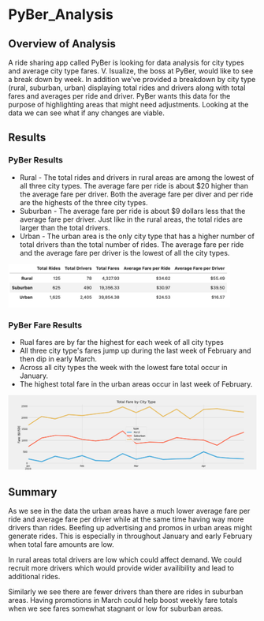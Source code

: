 # PyBer_Analysis

## Overview of Analysis

A ride sharing app called PyBer is looking for data analysis for city types and average city type fares. V. Isualize, the boss at PyBer, would like to see a break down by week. In addition we've provided a breakdown by city type (rural, suburban, urban) displaying total rides and drivers along with total fares and averages per ride and driver. PyBer wants this data for the purpose of highlighting areas that might need adjustments. Looking at the data we can see what if any changes are viable.

## Results

### PyBer Results

- Rural - The total rides and drivers in rural areas are among the lowest of all three city types. The average fare per ride is about $20 higher than the average fare per driver. Both the average fare per diver and per ride are the highests of the three city types.
- Suburban - The average fare per ride is about $9 dollars less that the average fare per driver. Just like in the rural areas, the total rides are larger than the total drivers.
- Urban - The urban area is the only city type that has a higher number of total drivers than the total number of rides. The average fare per ride and the average fare per driver is the lowest of all the city types.

<img src="https://github.com/brown-rox20/PyBer_Analysis/blob/main/Analysis/PyBer_summary.png" alt="PyBer_summary.png"
width="450">

### PyBer Fare Results

- Rual fares are by far the highest for each week of all city types
- All three city type's fares jump up during the last week of February and then dip in early March.
- Across all city types the week with the lowest fare total occur in January.
- The highest total fare in the urban areas occur in last week of February.

<img src="https://github.com/brown-rox20/PyBer_Analysis/blob/main/Analysis/PyBer_fare_summary.png" alt="PyBer_fare_summary.png"
width="525">

## Summary

As we see in the data the urban areas have a much lower average fare per ride and average fare per driver while at the same time having way more drivers than rides. Beefing up advertising and promos in urban areas might generate rides. This is especially in throughout January and early February when total fare amounts are low.

In rural areas total drivers are low which could affect demand. We could recruit more drivers which would provide wider availibility and lead to additional rides.

Similarly we see there are fewer drivers than there are rides in suburban areas. Having promotions in March could help boost weekly fare totals when we see fares somewhat stagnant or low for suburban areas.
